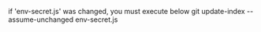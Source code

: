 if 'env-secret.js' was changed, you must execute below
git update-index --assume-unchanged env-secret.js
